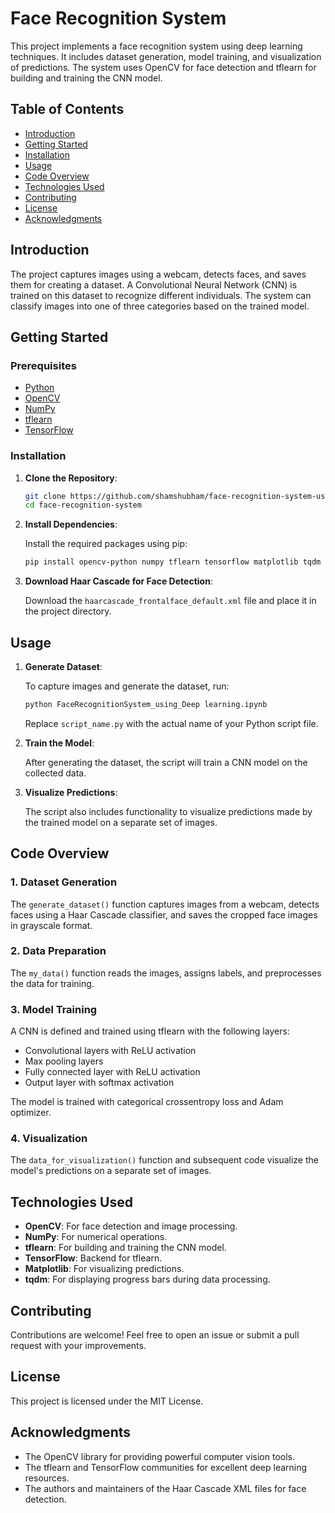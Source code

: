 # Face Recognition System

This project implements a face recognition system using deep learning techniques. It includes dataset generation, model training, and visualization of predictions. The system uses OpenCV for face detection and tflearn for building and training the CNN model.

## Table of Contents

- [Introduction](#introduction)
- [Getting Started](#getting-started)
- [Installation](#installation)
- [Usage](#usage)
- [Code Overview](#code-overview)
- [Technologies Used](#technologies-used)
- [Contributing](#contributing)
- [License](#license)
- [Acknowledgments](#acknowledgments)

## Introduction

The project captures images using a webcam, detects faces, and saves them for creating a dataset. A Convolutional Neural Network (CNN) is trained on this dataset to recognize different individuals. The system can classify images into one of three categories based on the trained model.

## Getting Started

### Prerequisites

- [Python](https://www.python.org/downloads/)
- [OpenCV](https://opencv.org/)
- [NumPy](https://numpy.org/)
- [tflearn](http://tflearn.org/)
- [TensorFlow](https://www.tensorflow.org/)

### Installation

1. **Clone the Repository**:

   ```bash
   git clone https://github.com/shamshubham/face-recognition-system-using-deep-learning.git
   cd face-recognition-system
   ```

2. **Install Dependencies**:

   Install the required packages using pip:

   ```bash
   pip install opencv-python numpy tflearn tensorflow matplotlib tqdm
   ```

3. **Download Haar Cascade for Face Detection**:

   Download the `haarcascade_frontalface_default.xml` file and place it in the project directory.

## Usage

1. **Generate Dataset**:

   To capture images and generate the dataset, run:

   ```bash
   python FaceRecognitionSystem_using_Deep learning.ipynb
   ```

   Replace `script_name.py` with the actual name of your Python script file.

2. **Train the Model**:

   After generating the dataset, the script will train a CNN model on the collected data.

3. **Visualize Predictions**:

   The script also includes functionality to visualize predictions made by the trained model on a separate set of images.

## Code Overview

### 1. Dataset Generation

The `generate_dataset()` function captures images from a webcam, detects faces using a Haar Cascade classifier, and saves the cropped face images in grayscale format.

### 2. Data Preparation

The `my_data()` function reads the images, assigns labels, and preprocesses the data for training.

### 3. Model Training

A CNN is defined and trained using tflearn with the following layers:

- Convolutional layers with ReLU activation
- Max pooling layers
- Fully connected layer with ReLU activation
- Output layer with softmax activation

The model is trained with categorical crossentropy loss and Adam optimizer.

### 4. Visualization

The `data_for_visualization()` function and subsequent code visualize the model's predictions on a separate set of images.

## Technologies Used

- **OpenCV**: For face detection and image processing.
- **NumPy**: For numerical operations.
- **tflearn**: For building and training the CNN model.
- **TensorFlow**: Backend for tflearn.
- **Matplotlib**: For visualizing predictions.
- **tqdm**: For displaying progress bars during data processing.

## Contributing

Contributions are welcome! Feel free to open an issue or submit a pull request with your improvements.

## License

This project is licensed under the MIT License.

## Acknowledgments

- The OpenCV library for providing powerful computer vision tools.
- The tflearn and TensorFlow communities for excellent deep learning resources.
- The authors and maintainers of the Haar Cascade XML files for face detection.
